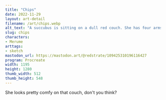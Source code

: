 ```yaml
---
title: "Chips"
date: 2022-11-29
layout: art-detail
filename: /art/chips.webp
alt_text: "A succubus is sitting on a dull red couch. She has four arms, and holding a gamecontroller in one pair, and eating chips in another hand."
slug: chips
characters:
- Merume
arttags:
- sketch
mastodon_url: https://mastodon.art/@redstrate/109425310196116427
program: Procreate
width: 1195
height: 1280
thumb_width: 512
thumb_height: 548
---
```

She looks pretty comfy on that couch, don't you think?
